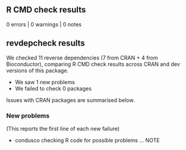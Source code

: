 ## R CMD check results

0 errors | 0 warnings | 0 notes

## revdepcheck results

We checked 11 reverse dependencies (7 from CRAN + 4 from Bioconductor), comparing R CMD check results across CRAN and dev versions of this package.

 * We saw 1 new problems
 * We failed to check 0 packages

Issues with CRAN packages are summarised below.

### New problems
(This reports the first line of each new failure)

* condusco
  checking R code for possible problems ... NOTE

